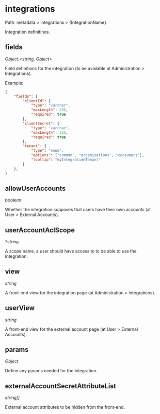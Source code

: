 # integrations

Path: metadata > integrations > {IntegrationName}.

Integration definitinos.

## fields

*Object.<string, Object>*

Field definitions for the integration (to be available at Administration > Integrations).

Example:

```json
{
    "fields": {
        "clientId": {
            "type": "varchar",
            "maxLength": 255,
            "required": true
        },
        "clientSecret": {
            "type": "varchar",
            "maxLength": 255,
            "required": true
        },
        "tenant": {
            "type": "enum",
            "options": ["common", "organizations", "consumers"],
            "tooltip": "myIntegrationTenant"
        }
    },
}
```

## allowUserAccounts

*boolean*

Whether the integration supposes that users have their own accounts (at User > External Accounts).

## userAccountAclScope

*?string*

A scope name, a user should have access to to be able to use the integration.

## view

*string*

A front-end view for the integration page (at Administration > Integrations).

## userView

*string*

A front-end view for the external account page (at User > External Accounts).

## params

*Object*

Define any params needed for the integration.

## externalAccountSecretAttributeList

*string[]*

External account attributes to be hidden from the front-end.
